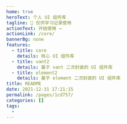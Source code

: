 ```yaml
---
home: true
heroText: 个人 UI 组件库
tagline: 🚀 仅供学习记录使用
actionText: 开始使用 →
actionLink: /core/
bannerBg: none
features:
  - title: core
    details: 核心 UI 组件库
  - title: vant2
    details: 基于 vant 二次封装的 UI 组件库
  - title: element2
    details: 基于 element 二次封装的 UI 组件库
title: README
date: 2021-12-31 17:21:15
permalink: /pages/1cd757/
categories: []
tags:
  -
---
```

